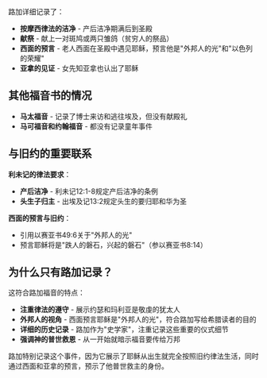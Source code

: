 路加详细记录了：

- **按摩西律法的洁净** - 产后洁净期满后到圣殿
- **献祭** - 献上一对斑鸠或两只雏鸽（贫穷人的祭品）
- **西面的预言** - 老人西面在圣殿中遇见耶稣，预言他是"外邦人的光"和"以色列的荣耀"
- **亚拿的见证** - 女先知亚拿也认出了耶稣

## 其他福音书的情况

- **马太福音** - 记录了博士来访和逃往埃及，但没有献殿礼
- **马可福音和约翰福音** - 都没有记录童年事件

## 与旧约的重要联系

**利未记的律法要求**：

- **产后洁净** - 利未记12:1-8规定产后洁净的条例
- **头生子归主** - 出埃及记13:2规定头生的要归耶和华为圣

**西面的预言与旧约**：

- 引用以赛亚书49:6关于"外邦人的光"
- 预言耶稣将是"跌人的磐石，兴起的磐石"（参以赛亚书8:14）

## 为什么只有路加记录？

这符合路加福音的特点：

- **注重律法的遵守** - 展示约瑟和玛利亚是敬虔的犹太人
- **外邦人的视角** - 西面预言耶稣是"外邦人的光"，符合路加写给希腊读者的目的
- **详细的历史记录** - 路加作为"史学家"，注重记录这些重要的仪式细节
- **强调神的普世救恩** - 从一开始就暗示福音要传给万邦

路加特别记录这个事件，因为它展示了耶稣从出生就完全按照旧约律法生活，同时通过西面和亚拿的预言，预示了他普世救主的身份。